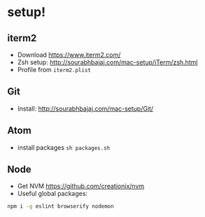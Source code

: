 # setup!

## iterm2

- Download https://www.iterm2.com/
- Zsh setup: http://sourabhbajaj.com/mac-setup/iTerm/zsh.html
- Profile from `iterm2.plist`


## Git

- Install: http://sourabhbajaj.com/mac-setup/Git/


## Atom

- install packages `sh packages.sh`


## Node

- Get NVM https://github.com/creationix/nvm
- Useful global packages:

```sh
npm i -g eslint browserify nodemon
```
